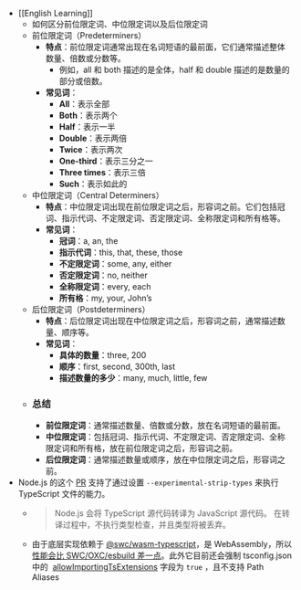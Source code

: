 - [[English Learning]]
	- 如何区分前位限定词、中位限定词以及后位限定词
	- 前位限定词（Predeterminers）
		- **特点**：前位限定词通常出现在名词短语的最前面，它们通常描述整体数量、倍数或分数等。
			- 例如，all 和 both 描述的是全体，half 和 double 描述的是数量的部分或倍数。
		- **常见词**：
			- **All**：表示全部
			- **Both**：表示两个
			- **Half**：表示一半
			- **Double**：表示两倍
			- **Twice**：表示两次
			- **One-third**：表示三分之一
			- **Three times**：表示三倍
			- **Such**：表示如此的
	- 中位限定词（Central Determiners）
		- **特点**：中位限定词出现在前位限定词之后，形容词之前。它们包括冠词、指示代词、不定限定词、否定限定词、全称限定词和所有格等。
		- **常见词**：
			- **冠词**：a, an, the
			- **指示代词**：this, that, these, those
			- **不定限定词**：some, any, either
			- **否定限定词**：no, neither
			- **全称限定词**：every, each
			- **所有格**：my, your, John’s
	- 后位限定词（Postdeterminers）
		- **特点**：后位限定词出现在中位限定词之后，形容词之前，通常描述数量、顺序等。
		- **常见词**：
			- **具体的数量**：three, 200
			- **顺序**：first, second, 300th, last
			- **描述数量的多少**：many, much, little, few
	- ### 总结
		- **前位限定词**：通常描述数量、倍数或分数，放在名词短语的最前面。
		- **中位限定词**：包括冠词、指示代词、不定限定词、否定限定词、全称限定词和所有格，放在前位限定词之后，形容词之前。
		- **后位限定词**：通常描述数量或顺序，放在中位限定词之后，形容词之前。
- Node.js 的这个 [PR](https://github.com/nodejs/node/pull/53725) 支持了通过设置 `--experimental-strip-types` 来执行 TypeScript 文件的能力。
	- > Node.js 会将 TypeScript 源代码转译为 JavaScript 源代码。
	  在转译过程中，不执行类型检查，并且类型将被丢弃。
	- 由于底层实现依赖于 [@swc/wasm-typescript](https://swc.rs/docs/references/wasm-typescript)，是 WebAssembly，所以[性能会比 SWC/OXC/esbuild 差一点](https://x.com/Brooooook_lyn/status/1816394695032893466)。此外它目前还会强制 tsconfig.json 中的  [allowImportingTsExtensions](https://www.typescriptlang.org/tsconfig/#allowImportingTsExtensions) 字段为 `true` ，且不支持 Path Aliases